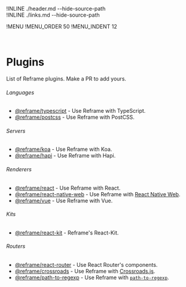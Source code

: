 !INLINE ./header.md --hide-source-path
<br/>
!INLINE ./links.md --hide-source-path

!MENU
!MENU_ORDER 50
!MENU_INDENT 12

<br/>

# Plugins

List of Reframe plugins. Make a PR to add yours.

###### Languages
 - [@reframe/typescript](/plugins/typescript) - Use Reframe with TypeScript.
 - [@reframe/postcss](/plugins/postcss) - Use Reframe with PostCSS.

###### Servers
 - [@reframe/koa](/plugins/koa) - Use Reframe with Koa.
 - [@reframe/hapi](/plugins/hapi) - Use Reframe with Hapi.

###### Renderers
 - [@reframe/react](/plugins/react) - Use Reframe with React.
 - [@reframe/react-native-web](/plugins/react-native-web) - Use Reframe with [React Native Web](https://github.com/necolas/react-native-web).
 - [@reframe/vue](/plugins/vue) - Use Reframe with Vue.

###### Kits
 - [@reframe/react-kit](/plugins/react-kit) - Reframe's React-Kit.

###### Routers
 - [@reframe/react-router](/plugins/react-router) - Use React Router's components.
 - [@reframe/crossroads](/plugins/crossroads) - Use Reframe with [Crossroads.js](https://github.com/millermedeiros/crossroads.js).
 - [@reframe/path-to-regexp](/plugins/path-to-regexp) - Use Reframe with [`path-to-regexp`](https://github.com/pillarjs/path-to-regexp).

